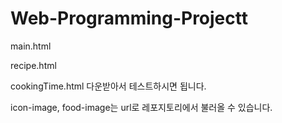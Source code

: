 # Web-Programming-Projectt

main.html

recipe.html

cookingTime.html
다운받아서 테스트하시면 됩니다.

icon-image, food-image는 url로 레포지토리에서 불러올 수 있습니다.
